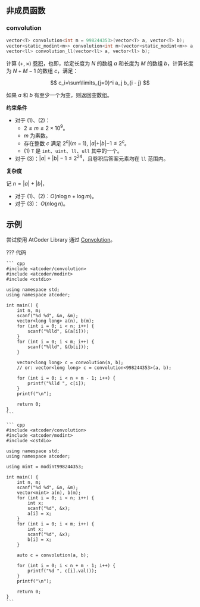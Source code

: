 ## 非成员函数

### convolution

``` cpp
vector<T> convolution<int m = 998244353>(vector<T> a, vector<T> b);                                  // (1)
vector<static_modint<m>> convolution<int m>(vector<static_modint<m>> a, vector<static_modint<m>> b); // (2)
vector<ll> convolution_ll(vector<ll> a, vector<ll> b);                                               // (3)
```

计算 $(+, \times)$ [卷积](https://zh.wikipedia.org/wiki/%E5%8D%B7%E7%A7%AF)，也即，给定长度为 $N$ 的数组 $a$ 和长度为 $M$ 的数组 $b$，计算长度为 $N+M-1$ 的数组 $c$，满足：

$$
c_i=\sum\limits_{j=0}^i a_j b_{i - j}
$$

如果 $a$ 和 $b$ 有至少一个为空，则返回空数组。

**约束条件**

- 对于 (1)、(2)：
    - $2\le m\le 2\times 10^9$。
    - $m$ 为素数。
    - 存在整数 $c$ 满足 $2^c | (m-1),\ |a|+|b|-1\le 2^c$。
    - (1) `T` 是 `int`、`uint`、`ll`、`ull` 其中的一个。
- 对于 (3)：$|a|+|b|-1\le 2^{24}$，且卷积后答案元素均在 `ll` 范围内。

**复杂度**

记 $n=|a|+|b|$，

- 对于 (1)、(2)：$O(n\log n + \log m)$。
- 对于 (3)： $O(n\log n)$。

## 示例

尝试使用 AtCoder Library 通过 [Convolution](https://atcoder.jp/contests/practice2/tasks/practice2_f)。

??? 代码

    ``` cpp
    #include <atcoder/convolution>
    #include <atcoder/modint>
    #include <cstdio>

    using namespace std;
    using namespace atcoder;

    int main() {
        int n, m;
        scanf("%d %d", &n, &m);
        vector<long long> a(n), b(m);
        for (int i = 0; i < n; i++) {
            scanf("%lld", &(a[i]));
        }
        for (int i = 0; i < m; i++) {
            scanf("%lld", &(b[i]));
        }

        vector<long long> c = convolution(a, b);
        // or: vector<long long> c = convolution<998244353>(a, b);

        for (int i = 0; i < n + m - 1; i++) {
            printf("%lld ", c[i]);
        }
        printf("\n");

        return 0;
    }
    ```

    ``` cpp
    #include <atcoder/convolution>
    #include <atcoder/modint>
    #include <cstdio>

    using namespace std;
    using namespace atcoder;

    using mint = modint998244353;

    int main() {
        int n, m;
        scanf("%d %d", &n, &m);
        vector<mint> a(n), b(m);
        for (int i = 0; i < n; i++) {
            int x;
            scanf("%d", &x);
            a[i] = x;
        }
        for (int i = 0; i < m; i++) {
            int x;
            scanf("%d", &x);
            b[i] = x;
        }

        auto c = convolution(a, b);

        for (int i = 0; i < n + m - 1; i++) {
            printf("%d ", c[i].val());
        }
        printf("\n");

        return 0;
    }
    ```